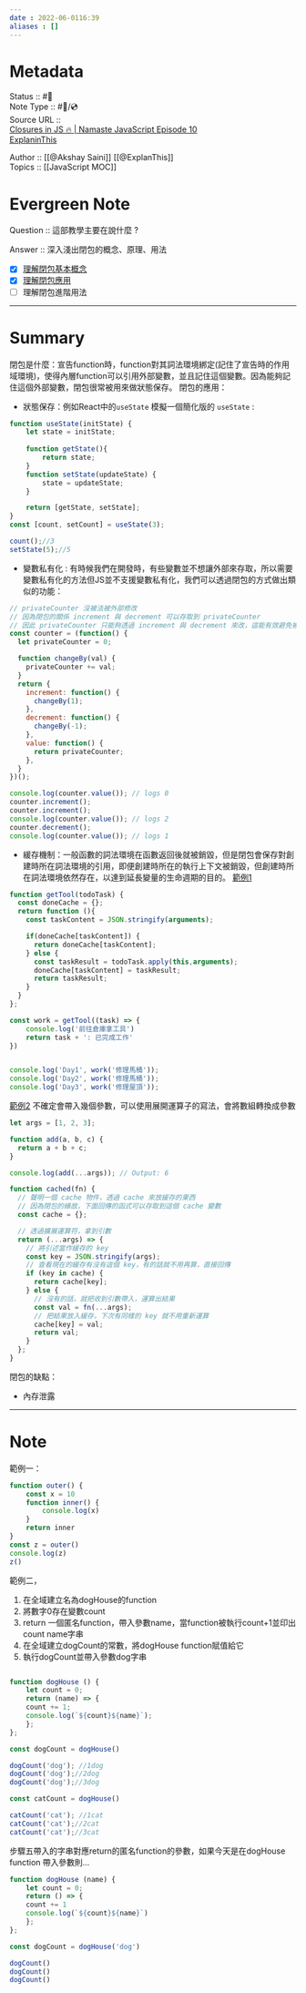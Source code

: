 ```yaml
---
date : 2022-06-0116:39
aliases : []
---
```

# Metadata
Status :: #🌱 <br>
Note Type :: #📨/💿 <br>
Source URL :: <br />
[Closures in JS 🔥 | Namaste JavaScript Episode 10](https://www.youtube.com/watch?v=qikxEIxsXco&t=275s) <br />
[ExplaninThis](https://www.explainthis.io/zh-hant/interview-guides/javascript/what-is-closure)<br>

Author :: [[@Akshay Saini]]  [[@ExplanThis]]<br>
Topics :: [[JavaScript MOC]] <br>
# Evergreen Note

Question :: 這部教學主要在說什麼 ?

Answer :: 深入淺出閉包的概念、原理、用法
- [x] [理解閉包基本概念 ](https://youtu.be/qikxEIxsXco?t=675)
- [x] [理解閉包應用 ](https://pjchender.blogspot.com/2017/05/javascript-closure.html)
- [ ] 理解閉包進階用法
---

# Summary 
閉包是什麼：宣告function時，function對其詞法環境綁定(記住了宣告時的作用域環境)，使得內層function可以引用外部變數，並且記住這個變數。因為能夠記住這個外部變數，閉包很常被用來做狀態保存。
閉包的應用：
- 狀態保存：例如React中的`useState` 模擬一個簡化版的 `useState` :
```javascript
function useState(initState) {
	let state = initState;
	
	function getState(){
		return state;
	}
	function setState(updateState) {
		state = updateState;
	}

	return [getState, setState];
}
const [count, setCount] = useState(3);

count();//3
setState(5);//5

```
- 變數私有化 : 有時候我們在開發時，有些變數並不想讓外部來存取，所以需要變數私有化的方法但JS並不支援變數私有化，我們可以透過閉包的方式做出類似的功能：
```javascript
// privateCounter 沒被法被外部修改
// 因為閉包的關係 increment 與 decrement 可以存取到 privateCounter
// 因此 privateCounter 只能夠透過 increment 與 decrement 來改，這能有效避免被誤觸到
const counter = (function() {
  let privateCounter = 0;

  function changeBy(val) {
    privateCounter += val;
  }
  return {
    increment: function() {
      changeBy(1);
    },
    decrement: function() {
      changeBy(-1);
    },
    value: function() {
      return privateCounter;
    },
  }
})();

console.log(counter.value()); // logs 0
counter.increment();
counter.increment();
console.log(counter.value()); // logs 2
counter.decrement();
console.log(counter.value()); // logs 1
```
- 緩存機制：一般函數的詞法環境在函數返回後就被銷毀，但是閉包會保存對創建時所在詞法環境的引用，即便創建時所在的執行上下文被銷毀，但創建時所在詞法環境依然存在，以達到延長變量的生命週期的目的。
  [範例1](https://hackmd.io/@wheat0120/javascript-memoization)
```javascript
function getTool(todoTask) {
  const doneCache = {};
  return function (){
    const taskContent = JSON.stringify(arguments);

    if(doneCache[taskContent]) {
      return doneCache[taskContent];
    } else {
      const taskResult = todoTask.apply(this,arguments);
      doneCache[taskContent] = taskResult;
      return taskResult;
    }
  }
};

const work = getTool((task) => {
    console.log('前往倉庫拿工具')
    return task + ': 已完成工作'
})


console.log('Day1', work('修理馬桶'));
console.log('Day2', work('修理馬桶'));
console.log('Day3', work('修理屋頂'));

```
[範例2](https://www.explainthis.io/zh-hant/interview-guides/javascript-whiteboard/cache-function)
不確定會帶入幾個參數，可以使用展開運算子的寫法，會將數組轉換成參數
``` javascript
let args = [1, 2, 3];

function add(a, b, c) {
  return a + b + c;
}

console.log(add(...args)); // Output: 6

```

``` javascript
function cached(fn) {
  // 聲明一個 cache 物件，透過 cache 來放緩存的東西
  // 因為閉包的緣故，下面回傳的函式可以存取到這個 cache 變數
  const cache = {};

  // 透過擴展運算符，拿到引數
  return (...args) => {
    // 將引述當作緩存的 key
    const key = JSON.stringify(args);
    // 查看現在的緩存有沒有這個 key，有的話就不用再算，直接回傳
    if (key in cache) {
      return cache[key];
    } else {
      // 沒有的話，就把收到引數帶入，運算出結果
      const val = fn(...args);
      // 把結果放入緩存，下次有同樣的 key 就不用重新運算
      cache[key] = val;
      return val;
    }
  };
}
```
閉包的缺點：
- 內存泄露

---

# Note

範例一：
```js
function outer() {
	const x = 10
	function inner() {
		console.log(x)
	}
	return inner
}
const z = outer()
console.log(z)
z()
```

範例二，
1. 在全域建立名為dogHouse的function
2. 將數字0存在變數count
3. return 一個匿名function，帶入參數name，當function被執行count+1並印出count name字串
4. 在全域建立dogCount的常數，將dogHouse function賦值給它
5. 執行dogCount並帶入參數dog字串

```js

function dogHouse () {
	let count = 0;
	return (name) => {
	count += 1;
	console.log(`${count}${name}`);
	};
};

const dogCount = dogHouse()

dogCount('dog'); //1dog
dogCount('dog');//2dog
dogCount('dog');//3dog

const catCount = dogHouse()

catCount('cat'); //1cat
catCount('cat');//2cat
catCount('cat');//3cat
```
步驟五帶入的字串對應return的匿名function的參數，如果今天是在dogHouse function 帶入參數則...

```js
function dogHouse (name) {
	let count = 0;
	return () => {
	count += 1
	console.log(`${count}${name}`)
	};
};

const dogCount = dogHouse('dog')

dogCount()
dogCount()
dogCount()
```



